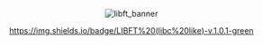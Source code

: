 <div align="center">
  
  ![libft_banner](https://user-images.githubusercontent.com/3737837/184542447-5f59dffa-e931-47f3-b86e-c65d0ffcb7be.jpg)

</div>
<div align="center">

  https://img.shields.io/badge/LIBFT%20(libc%20like)-v.1.0.1-green
  
</div>